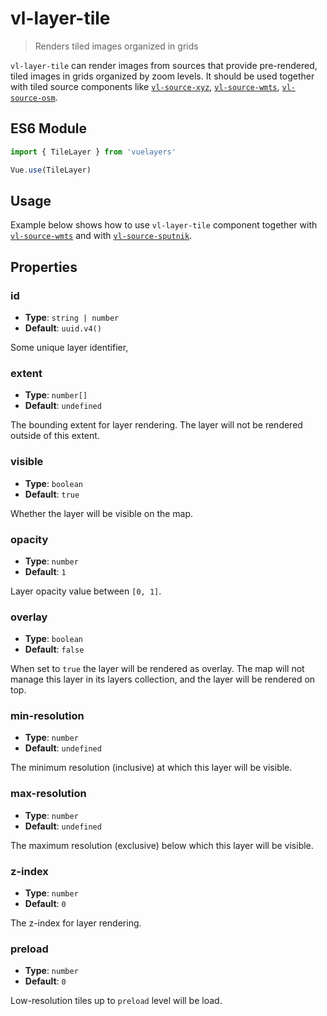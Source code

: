 # vl-layer-tile

> Renders tiled images organized in grids

`vl-layer-tile` can render images from sources that provide pre-rendered, tiled images in
grids organized by zoom levels. It should be used together with tiled source components like
[`vl-source-xyz`](/docs/component/xyz-source.md), [`vl-source-wmts`](/docs/component/wmts-source.md), [`vl-source-osm`](/docs/component/osm-source.md).

## ES6 Module

```javascript
import { TileLayer } from 'vuelayers'

Vue.use(TileLayer)
```

## Usage

Example below shows how to use `vl-layer-tile` component together with [`vl-source-wmts`](/docs/component/wmts-source.md)
and with [`vl-source-sputnik`](/docs/component/sputnik-source.md).

<vuep template="#usage-example"></vuep>

<script v-pre type="text/x-template" id="usage-example">
<template>
  <vl-map :load-tiles-while-animating="true" :load-tiles-while-interacting="true" data-projection="EPSG:4326" style="height: 400px">
    <vl-view :zoom.sync="zoom" :center.sync="center" :rotation.sync="rotation"></vl-view>
    
    <vl-layer-tile>
      <vl-source-sputnik></vl-source-sputnik>
    </vl-layer-tile>
    
    <vl-layer-tile id="wmts">
      <vl-source-wmts :attributions="attribution" :url="url" :layer-name="layerName" :matrix-set="matrixSet" :format="format" 
                      :style-name="styleName"></vl-source-wmts>
    </vl-layer-tile>
  </vl-map>
</template>

<script>
  export default {
    data () {
      return { 
        zoom: 2,
        center: [-90, 50],
        rotation: 0,
        url: 'https://services.arcgisonline.com/arcgis/rest/services/Demographics/USA_Population_Density/MapServer/WMTS/',
        layerName: '0',
        matrixSet: 'EPSG:3857',
        format: 'image/png',
        styleName: 'default',
        attribution: 'Tiles © <a href="https://services.arcgisonline.com/arcgis/rest/' +
                                        'services/Demographics/USA_Population_Density/MapServer/">ArcGIS</a>',
      }
    },
  }
</script>
</script>

## Properties

### id

- **Type**: `string | number`
- **Default**: `uuid.v4()`

Some unique layer identifier,

### extent

- **Type**: `number[]`
- **Default**: `undefined`

The bounding extent for layer rendering. The layer will not be rendered outside of this extent.

### visible

- **Type**: `boolean`
- **Default**: `true`

Whether the layer will be visible on the map.

### opacity

- **Type**: `number`
- **Default**: `1`

Layer opacity value between `[0, 1]`.

### overlay

- **Type**: `boolean`
- **Default**: `false`

When set to `true` the layer will be rendered as overlay. The map will not manage this layer in its layers collection, 
and the layer will be rendered on top.

### min-resolution

- **Type**: `number`
- **Default**: `undefined`

The minimum resolution (inclusive) at which this layer will be visible.

### max-resolution

- **Type**: `number`
- **Default**: `undefined`

The maximum resolution (exclusive) below which this layer will be visible.

### z-index

- **Type**: `number`
- **Default**: `0`

The z-index for layer rendering.

### preload

- **Type**: `number`
- **Default**: `0`

Low-resolution tiles up to `preload` level will be load. 
